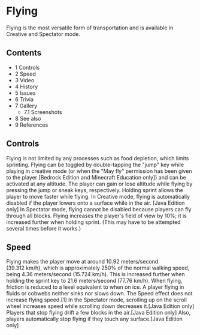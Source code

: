 # Flying
Flying is the most versatile form of transportation and is available in Creative and Spectator mode.

## Contents
- 1 Controls
- 2 Speed
- 3 Video
- 4 History
- 5 Issues
- 6 Trivia
- 7 Gallery
	- 7.1 Screenshots
- 8 See also
- 9 References

## Controls
Flying is not limited by any processes such as food depletion, which limits sprinting. Flying can be toggled by double-tapping the "jump" key while playing in creative mode (or when the "May fly" permission has been given to the player ‌[Bedrock Edition and Minecraft Education  only]) and can be activated at any altitude. The player can gain or lose altitude while flying by pressing the jump or sneak keys, respectively. Holding sprint allows the player to move faster while flying. In Creative mode, flying is automatically disabled if the player lowers onto a surface while in the air. ‌[Java Edition  only] In Spectator mode, flying cannot be disabled because players can fly through all blocks. Flying increases the player's field of view by 10%; it is increased further when holding sprint.
(This may have to be attempted several times before it works.)

## Speed
Flying makes the player move at around 10.92 meters/second (39.312 km/h), which is approximately 250% of the normal walking speed, being 4.36 meters/second (15.724 km/h). This is increased further when holding the sprint key to 21.6 meters/second (77.76 km/h). When flying, friction is reduced to a level equivalent to when on ice. A player flying in fluids or cobwebs neither sinks nor slows down. The Speed effect does not increase flying speed.[1]
In the Spectator mode, scrolling up on the scroll wheel increases speed while scrolling down decreases it.‌[Java Edition  only] Players that stop flying drift a few blocks in the air.‌[Java Edition  only] Also, players automatically stop flying if they touch any surface.‌[Java Edition  only]

